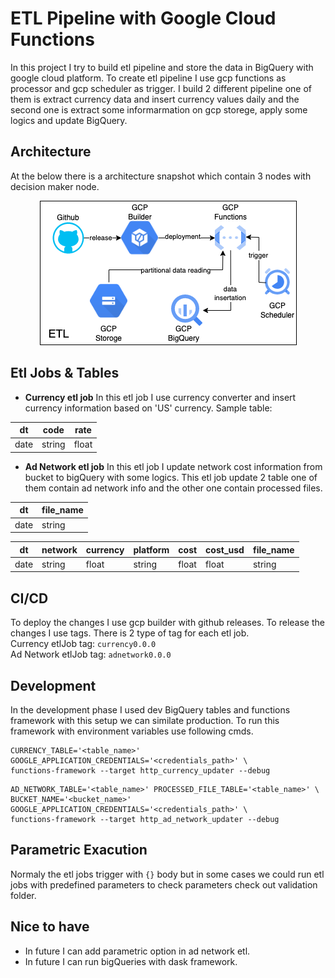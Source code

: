 # ETL Pipeline with Google Cloud Functions

In this project I try to build etl pipeline and store the data in BigQuery with google cloud platform. To create etl pipeline I use gcp functions as processor and gcp scheduler as trigger. I build 2 different pipeline one of them is extract currency data and insert currency values daily and the second one is extract some informarmation on gcp storege, apply some logics and update BigQuery.

## Architecture

At the below there is a architecture snapshot which contain 3 nodes with decision maker node. 

<p align="center">
  <img src="./imgs/arch.drawio.png" alt="architecture">
</p>

## Etl Jobs & Tables
* **Currency etl job** In this etl job I use currency converter and insert currency information based on 'US' currency. Sample table: 

| dt     | code   | rate   |
| ------ | ------ | ------ |
| date   | string | float  |

* **Ad Network etl job** In this etl job I update network cost information from bucket to bigQuery with some logics. This etl job update 2 table one of them contain ad network info and the other one contain processed files.

| dt     | file_name |
| ------ | --------- |
| date   | string    |

| dt     | network | currency | platform | cost  | cost_usd | file_name |
| ------ | ------- | -------- | -------- | ----- | -------- | --------- |
| date   | string  | float    | string   | float | float    | string    |

## CI/CD

To deploy the changes I use gcp builder with github releases. To release the changes I use tags. There is 2 type of tag for each etl job.<br>
Currency etlJob tag: `currency0.0.0` <br>
Ad Network etlJob tag: `adnetwork0.0.0` <br>

## Development

In the development phase I used dev BigQuery tables and functions framework with this setup we can similate production. To run this framework with environment variables use following cmds.

```
CURRENCY_TABLE='<table_name>' GOOGLE_APPLICATION_CREDENTIALS='<credentials_path>' \
functions-framework --target http_currency_updater --debug
```

```
AD_NETWORK_TABLE='<table_name>' PROCESSED_FILE_TABLE='<table_name>' \
BUCKET_NAME='<bucket_name>' GOOGLE_APPLICATION_CREDENTIALS='<credentials_path>' \
functions-framework --target http_ad_network_updater --debug
```

## Parametric Exacution

Normaly the etl jobs trigger with `{}` body but in some cases we could run etl jobs with predefined parameters to check parameters check out validation folder.

## Nice to have

* In future I can add parametric option in ad network etl.
* In future I can run bigQueries with dask framework.
